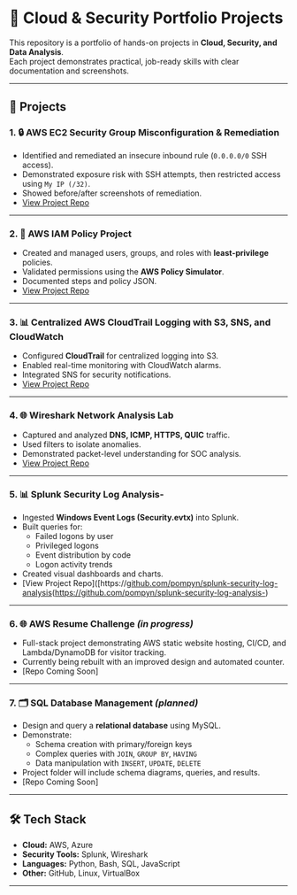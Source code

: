 
# 🚀 Cloud & Security Portfolio Projects

This repository is a portfolio of hands-on projects in **Cloud, Security, and Data Analysis**.  
Each project demonstrates practical, job-ready skills with clear documentation and screenshots.  

---

## 📂 Projects

### 1. 🔒 AWS EC2 Security Group Misconfiguration & Remediation
- Identified and remediated an insecure inbound rule (`0.0.0.0/0` SSH access).  
- Demonstrated exposure risk with SSH attempts, then restricted access using `My IP (/32)`.  
- Showed before/after screenshots of remediation.  
- [View Project Repo](https://github.com/pompyn/AWS-EC2-Security-Group-Misconfiguration-and-Remediation)

---

### 2. 👥 AWS IAM Policy Project
- Created and managed users, groups, and roles with **least-privilege** policies.  
- Validated permissions using the **AWS Policy Simulator**.  
- Documented steps and policy JSON.  
- [View Project Repo](https://github.com/pompyn/aws-iam-policy-project)

---

### 3. 📊 Centralized AWS CloudTrail Logging with S3, SNS, and CloudWatch
- Configured **CloudTrail** for centralized logging into S3.  
- Enabled real-time monitoring with CloudWatch alarms.  
- Integrated SNS for security notifications.  
- [View Project Repo](https://github.com/pompyn/Centralized-AWS-CloudTrail-Logging-with-S3-SNS-and-CloudWatch)

---

### 4. 🌐 Wireshark Network Analysis Lab
- Captured and analyzed **DNS, ICMP, HTTPS, QUIC** traffic.  
- Used filters to isolate anomalies.  
- Demonstrated packet-level understanding for SOC analysis.  
- [View Project Repo](https://github.com/pompyn/Wireshark-Network-Analysis-Lab)

---

### 5. 📊 Splunk Security Log Analysis-
- Ingested **Windows Event Logs (Security.evtx)** into Splunk.  
- Built queries for:
  - Failed logons by user  
  - Privileged logons  
  - Event distribution by code  
  - Logon activity trends  
- Created visual dashboards and charts.  
- [View Project Repo]([https://[github.com/pompyn/splunk-security-log-analysis](https://github.com/pompyn/splunk-security-log-analysis-)(https://github.com/pompyn/splunk-security-log-analysis-)

---

### 6. 🌐 AWS Resume Challenge *(in progress)*  
- Full-stack project demonstrating AWS static website hosting, CI/CD, and Lambda/DynamoDB for visitor tracking.  
- Currently being rebuilt with an improved design and automated counter.  
- [Repo Coming Soon]  

---

### 7. 🗂️ SQL Database Management *(planned)*  
- Design and query a **relational database** using MySQL.  
- Demonstrate:  
  - Schema creation with primary/foreign keys  
  - Complex queries with `JOIN`, `GROUP BY`, `HAVING`  
  - Data manipulation with `INSERT`, `UPDATE`, `DELETE`  
- Project folder will include schema diagrams, queries, and results.
- [Repo Coming Soon]

---

## 🛠️ Tech Stack
- **Cloud:** AWS, Azure  
- **Security Tools:** Splunk, Wireshark  
- **Languages:** Python, Bash, SQL, JavaScript  
- **Other:** GitHub, Linux, VirtualBox  

---
